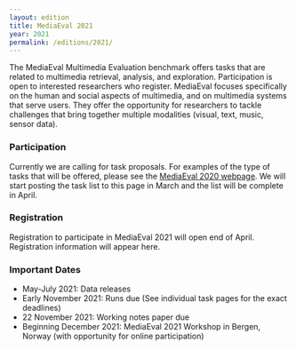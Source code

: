 ```yaml
---
layout: edition
title: MediaEval 2021
year: 2021
permalink: /editions/2021/
---
```


The MediaEval Multimedia Evaluation benchmark offers tasks that are related to multimedia retrieval, analysis, and exploration. Participation is open to interested researchers who register. MediaEval focuses specifically on the human and social aspects of multimedia, and on multimedia systems that serve users. They offer the opportunity for researchers to tackle challenges that bring together multiple modalities (visual, text, music, sensor data).

### Participation
Currently we are calling for task proposals. For examples of the type of tasks that will be offered, please see the [MediaEval 2020 webpage](https://multimediaeval.github.io/editions/2020/). We will start posting the task list to this page in March and the list will be complete in April. 

### Registration
Registration to participate in MediaEval 2021 will open end of April. Registration information will appear here.

### Important Dates
* May-July 2021: Data releases
* Early November 2021: Runs due (See individual task pages for the exact deadlines)
* 22 November 2021: Working notes paper due
* Beginning December 2021: MediaEval 2021 Workshop in Bergen, Norway (with opportunity for online participation)






